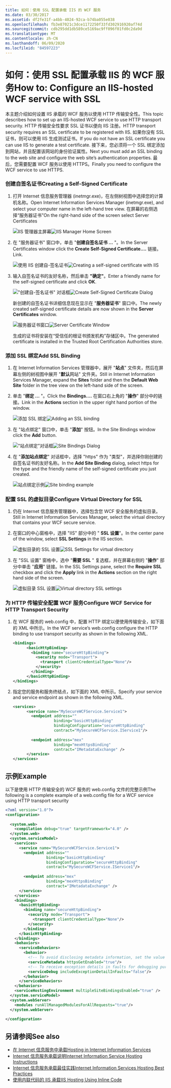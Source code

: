 ```yaml
---
title: 如何：使用 SSL 配置承载 IIS 的 WCF 服务
ms.date: 03/30/2017
ms.assetid: df2fe31f-a4bb-4024-92ca-b74ba055e038
ms.openlocfilehash: fb3e87021c3dce1172250f33fd302916920af74d
ms.sourcegitcommit: cdb295dd1db589ce5169ac9ff096f01fd0c2da9d
ms.translationtype: MT
ms.contentlocale: zh-CN
ms.lasthandoff: 06/09/2020
ms.locfileid: "84597223"
---
```

# <a name="how-to-configure-an-iis-hosted-wcf-service-with-ssl"></a><span data-ttu-id="4dc68-102">如何：使用 SSL 配置承载 IIS 的 WCF 服务</span><span class="sxs-lookup"><span data-stu-id="4dc68-102">How to: Configure an IIS-hosted WCF service with SSL</span></span>
<span data-ttu-id="4dc68-103">本主题介绍如何设置 IIS 承载的 WCF 服务以使用 HTTP 传输安全性。</span><span class="sxs-lookup"><span data-stu-id="4dc68-103">This topic describes how to set up an IIS-hosted WCF service to use HTTP transport security.</span></span> <span data-ttu-id="4dc68-104">HTTP 传输安全性要求 SSL 证书以便向 IIS 注册。</span><span class="sxs-lookup"><span data-stu-id="4dc68-104">HTTP transport security requires an SSL certificate to be registered with IIS.</span></span> <span data-ttu-id="4dc68-105">如果你没有 SSL 证书，则可以使用 IIS 生成测试证书。</span><span class="sxs-lookup"><span data-stu-id="4dc68-105">If you do not have an SSL certificate you can use IIS to generate a test certificate.</span></span> <span data-ttu-id="4dc68-106">接下来，您必须将一个 SSL 绑定添加到网站，并且配置该网站的身份验证属性。</span><span class="sxs-lookup"><span data-stu-id="4dc68-106">Next you must add an SSL binding to the web site and configure the web site’s authentication properties.</span></span> <span data-ttu-id="4dc68-107">最后，您需要配置 WCF 服务以使用 HTTPS。</span><span class="sxs-lookup"><span data-stu-id="4dc68-107">Finally you need to configure the WCF service to use HTTPS.</span></span>  
  
### <a name="creating-a-self-signed-certificate"></a><span data-ttu-id="4dc68-108">创建自签名证书</span><span class="sxs-lookup"><span data-stu-id="4dc68-108">Creating a Self-Signed Certificate</span></span>  
  
1. <span data-ttu-id="4dc68-109">打开 Internet 信息服务管理器 (inetmgr.exe)，在左侧树视图中选择您的计算机名称。</span><span class="sxs-lookup"><span data-stu-id="4dc68-109">Open Internet Information Services Manager (inetmgr.exe), and select your computer name in the left-hand tree view.</span></span> <span data-ttu-id="4dc68-110">在屏幕的右侧选择“服务器证书”</span><span class="sxs-lookup"><span data-stu-id="4dc68-110">On the right-hand side of the screen select Server Certificates</span></span>  
  
     <span data-ttu-id="4dc68-111">![IIS 管理器主屏幕](media/mg-inetmgrhome.jpg "mg_INetMgrHome")</span><span class="sxs-lookup"><span data-stu-id="4dc68-111">![IIS Manager Home Screen](media/mg-inetmgrhome.jpg "mg_INetMgrHome")</span></span>  
  
2. <span data-ttu-id="4dc68-112">在 "服务器证书" 窗口中，单击 "**创建自签名证书 ...** "。</span><span class="sxs-lookup"><span data-stu-id="4dc68-112">In the Server Certificates window click the **Create Self-Signed Certificate….**</span></span> <span data-ttu-id="4dc68-113">链接。</span><span class="sxs-lookup"><span data-stu-id="4dc68-113">Link.</span></span>  
  
     <span data-ttu-id="4dc68-114">![使用 IIS 创建自&#45;签名证书](media/mg-createselfsignedcert.jpg "mg_CreateSelfSignedCert")</span><span class="sxs-lookup"><span data-stu-id="4dc68-114">![Creating a self&#45;signed certificate with IIS](media/mg-createselfsignedcert.jpg "mg_CreateSelfSignedCert")</span></span>  
  
3. <span data-ttu-id="4dc68-115">输入自签名证书的友好名称，然后单击 **"确定"**。</span><span class="sxs-lookup"><span data-stu-id="4dc68-115">Enter a friendly name for the self-signed certificate and click **OK**.</span></span>  
  
     <span data-ttu-id="4dc68-116">!["创建自&#45;签名证书" 对话框](media/mg-mycert.jpg "mg_MyCert")</span><span class="sxs-lookup"><span data-stu-id="4dc68-116">![Create Self&#45;Signed Certificate Dialog](media/mg-mycert.jpg "mg_MyCert")</span></span>  
  
     <span data-ttu-id="4dc68-117">新创建的自签名证书详细信息现在显示在 "**服务器证书**" 窗口中。</span><span class="sxs-lookup"><span data-stu-id="4dc68-117">The newly created self-signed certificate details are now shown in the **Server Certificates** window.</span></span>  
  
     <span data-ttu-id="4dc68-118">![服务器证书窗口](media/mg-servercertificatewindow.jpg "mg_ServerCertificateWindow")</span><span class="sxs-lookup"><span data-stu-id="4dc68-118">![Server Certificate Window](media/mg-servercertificatewindow.jpg "mg_ServerCertificateWindow")</span></span>  
  
     <span data-ttu-id="4dc68-119">生成的证书将安装在“受信任的根证书颁发机构”存储区中。</span><span class="sxs-lookup"><span data-stu-id="4dc68-119">The generated certificate is installed in the Trusted Root Certification Authorities store.</span></span>  
  
### <a name="add-ssl-binding"></a><span data-ttu-id="4dc68-120">添加 SSL 绑定</span><span class="sxs-lookup"><span data-stu-id="4dc68-120">Add SSL Binding</span></span>  
  
1. <span data-ttu-id="4dc68-121">在 Internet Information Services 管理器中，展开 "**站点**" 文件夹，然后在屏幕左侧的树视图中展开 "**默认**网站" 文件夹。</span><span class="sxs-lookup"><span data-stu-id="4dc68-121">Still in Internet Information Services Manager, expand the **Sites** folder and then the **Default Web Site** folder in the tree view on the left-hand side of the screen.</span></span>  
  
2. <span data-ttu-id="4dc68-122">单击 "**绑定 ...** "。</span><span class="sxs-lookup"><span data-stu-id="4dc68-122">Click the **Bindings….**</span></span> <span data-ttu-id="4dc68-123">在窗口右上角的 "**操作**" 部分中的链接。</span><span class="sxs-lookup"><span data-stu-id="4dc68-123">Link in the **Actions** section in the upper right hand portion of the window.</span></span>  
  
     <span data-ttu-id="4dc68-124">![添加 SSL 绑定](media/mg-addsslbinding.jpg "mg_AddSSLBinding")</span><span class="sxs-lookup"><span data-stu-id="4dc68-124">![Adding an SSL binding](media/mg-addsslbinding.jpg "mg_AddSSLBinding")</span></span>  
  
3. <span data-ttu-id="4dc68-125">在 "站点绑定" 窗口中，单击 "**添加**" 按钮。</span><span class="sxs-lookup"><span data-stu-id="4dc68-125">In the Site Bindings window click the **Add** button.</span></span>  
  
     <span data-ttu-id="4dc68-126">![“站点绑定”对话框](media/mg-sitebindingsdialog.jpg "mg_SiteBindingsDialog")</span><span class="sxs-lookup"><span data-stu-id="4dc68-126">![Site Bindings Dialog](media/mg-sitebindingsdialog.jpg "mg_SiteBindingsDialog")</span></span>  
  
4. <span data-ttu-id="4dc68-127">在 "**添加站点绑定**" 对话框中，选择 "https" 作为 "类型"，并选择你刚创建的自签名证书的友好名称。</span><span class="sxs-lookup"><span data-stu-id="4dc68-127">In the **Add Site Binding** dialog, select https for the type and the friendly name of the self-signed certificate you just created.</span></span>  
  
     <span data-ttu-id="4dc68-128">![站点绑定示例](media/mg-mycertbinding.jpg "mg_MyCertBinding")</span><span class="sxs-lookup"><span data-stu-id="4dc68-128">![Site binding example](media/mg-mycertbinding.jpg "mg_MyCertBinding")</span></span>  
  
### <a name="configure-virtual-directory-for-ssl"></a><span data-ttu-id="4dc68-129">配置 SSL 的虚拟目录</span><span class="sxs-lookup"><span data-stu-id="4dc68-129">Configure Virtual Directory for SSL</span></span>  
  
1. <span data-ttu-id="4dc68-130">仍在 Internet 信息服务管理器中，选择包含您 WCF 安全服务的虚拟目录。</span><span class="sxs-lookup"><span data-stu-id="4dc68-130">Still in Internet Information Services Manager, select the virtual directory that contains your WCF secure service.</span></span>  
  
2. <span data-ttu-id="4dc68-131">在窗口的中心窗格中，选择 "IIS" 部分中的 " **SSL 设置**"。</span><span class="sxs-lookup"><span data-stu-id="4dc68-131">In the center pane of the window, select **SSL Settings** in the IIS section.</span></span>  
  
     <span data-ttu-id="4dc68-132">![虚拟目录的 SSL 设置](media/mg-sslsettingsforvdir.jpg "mg_SSLSettingsForVDir")</span><span class="sxs-lookup"><span data-stu-id="4dc68-132">![SSL Settings for virtual directory](media/mg-sslsettingsforvdir.jpg "mg_SSLSettingsForVDir")</span></span>  
  
3. <span data-ttu-id="4dc68-133">在 "SSL 设置" 窗格中，选中 "**需要 SSL** " 复选框，并在屏幕右侧的 "**操作**" 部分中单击 "**应用**" 链接。</span><span class="sxs-lookup"><span data-stu-id="4dc68-133">In the SSL Settings pane, select the **Require SSL** checkbox and click the **Apply** link in the **Actions** section on the right hand side of the screen.</span></span>  
  
     <span data-ttu-id="4dc68-134">![虚拟目录 SSL 设置](media/mg-vdirsslsettings.JPG "mg_VDirSSLSettings")</span><span class="sxs-lookup"><span data-stu-id="4dc68-134">![Virtual directory SSL settings](media/mg-vdirsslsettings.JPG "mg_VDirSSLSettings")</span></span>  
  
### <a name="configure-wcf-service-for-http-transport-security"></a><span data-ttu-id="4dc68-135">为 HTTP 传输安全配置 WCF 服务</span><span class="sxs-lookup"><span data-stu-id="4dc68-135">Configure WCF Service for HTTP Transport Security</span></span>  
  
1. <span data-ttu-id="4dc68-136">在 WCF 服务的 web.config 中，配置 HTTP 绑定以便使用传输安全，如下面的 XML 中所示。</span><span class="sxs-lookup"><span data-stu-id="4dc68-136">In the WCF service’s web.config configure the HTTP binding to use transport security as shown in the following XML.</span></span>  
  
    ```xml  
    <bindings>  
          <basicHttpBinding>  
            <binding name="secureHttpBinding">  
              <security mode="Transport">  
                <transport clientCredentialType="None"/>  
              </security>  
            </binding>  
          </basicHttpBinding>  
    </bindings>  
    ```  
  
2. <span data-ttu-id="4dc68-137">指定您的服务和服务终结点，如下面的 XML 中所示。</span><span class="sxs-lookup"><span data-stu-id="4dc68-137">Specify your service and service endpoint as shown in the following XML.</span></span>  
  
    ```xml  
    <services>  
          <service name="MySecureWCFService.Service1">  
            <endpoint address=""  
                      binding="basicHttpBinding"  
                      bindingConfiguration="secureHttpBinding"  
                      contract="MySecureWCFService.IService1"/>  
  
            <endpoint address="mex"  
                      binding="mexHttpsBinding"  
                      contract="IMetadataExchange" />  
          </service>  
    </services>  
    ```  
  
## <a name="example"></a><span data-ttu-id="4dc68-138">示例</span><span class="sxs-lookup"><span data-stu-id="4dc68-138">Example</span></span>  
 <span data-ttu-id="4dc68-139">以下是使用 HTTP 传输安全的 WCF 服务的 web.config 文件的完整示例</span><span class="sxs-lookup"><span data-stu-id="4dc68-139">The following is a complete example of a web.config file for a WCF service using HTTP transport security</span></span>  
  
```xml  
<?xml version="1.0"?>  
<configuration>  
  
  <system.web>  
    <compilation debug="true" targetFramework="4.0" />  
  </system.web>  
  <system.serviceModel>  
    <services>  
      <service name="MySecureWCFService.Service1">  
        <endpoint address=""  
                  binding="basicHttpBinding"  
                  bindingConfiguration="secureHttpBinding"  
                  contract="MySecureWCFService.IService1"/>  
  
        <endpoint address="mex"  
                  binding="mexHttpsBinding"  
                  contract="IMetadataExchange" />  
      </service>  
    </services>  
    <bindings>  
      <basicHttpBinding>  
        <binding name="secureHttpBinding">  
          <security mode="Transport">  
            <transport clientCredentialType="None"/>  
          </security>  
        </binding>  
      </basicHttpBinding>  
    </bindings>  
    <behaviors>  
      <serviceBehaviors>  
        <behavior>  
          <!-- To avoid disclosing metadata information, set the value below to false and remove the metadata endpoint above before deployment -->  
          <serviceMetadata httpsGetEnabled="true"/>  
          <!-- To receive exception details in faults for debugging purposes, set the value below to true.  Set to false before deployment to avoid disclosing exception information -->  
          <serviceDebug includeExceptionDetailInFaults="false"/>  
        </behavior>  
      </serviceBehaviors>  
    </behaviors>  
    <serviceHostingEnvironment multipleSiteBindingsEnabled="true" />  
  </system.serviceModel>  
  <system.webServer>  
    <modules runAllManagedModulesForAllRequests="true"/>  
  </system.webServer>  
  
</configuration>  
```  
  
## <a name="see-also"></a><span data-ttu-id="4dc68-140">另请参阅</span><span class="sxs-lookup"><span data-stu-id="4dc68-140">See also</span></span>

- [<span data-ttu-id="4dc68-141">在 Internet 信息服务中承载</span><span class="sxs-lookup"><span data-stu-id="4dc68-141">Hosting in Internet Information Services</span></span>](hosting-in-internet-information-services.md)
- [<span data-ttu-id="4dc68-142">Internet 信息服务承载说明</span><span class="sxs-lookup"><span data-stu-id="4dc68-142">Internet Information Service Hosting Instructions</span></span>](../samples/internet-information-service-hosting-instructions.md)
- [<span data-ttu-id="4dc68-143">Internet 信息服务承载最佳实践</span><span class="sxs-lookup"><span data-stu-id="4dc68-143">Internet Information Services Hosting Best Practices</span></span>](internet-information-services-hosting-best-practices.md)
- [<span data-ttu-id="4dc68-144">使用内联代码的 IIS 承载</span><span class="sxs-lookup"><span data-stu-id="4dc68-144">IIS Hosting Using Inline Code</span></span>](../samples/iis-hosting-using-inline-code.md)
